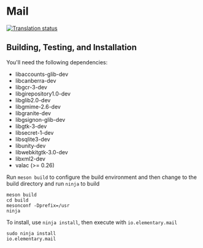 # Mail
[![Translation status](https://l10n.elementary.io/widgets/mail/-/svg-badge.svg)](https://l10n.elementary.io/projects/mail/?utm_source=widget)

## Building, Testing, and Installation

You'll need the following dependencies:
* libaccounts-glib-dev
* libcanberra-dev
* libgcr-3-dev
* libgirepository1.0-dev
* libglib2.0-dev
* libgmime-2.6-dev
* libgranite-dev
* libgsignon-glib-dev
* libgtk-3-dev
* libsecret-1-dev
* libsqlite3-dev
* libunity-dev
* libwebkitgtk-3.0-dev
* libxml2-dev
* valac (>= 0.26)

Run `meson build` to configure the build environment and then change to the build directory and run `ninja` to build

    meson build
    cd build
    mesonconf -Dprefix=/usr
    ninja

To install, use `ninja install`, then execute with `io.elementary.mail`

    sudo ninja install
    io.elementary.mail

